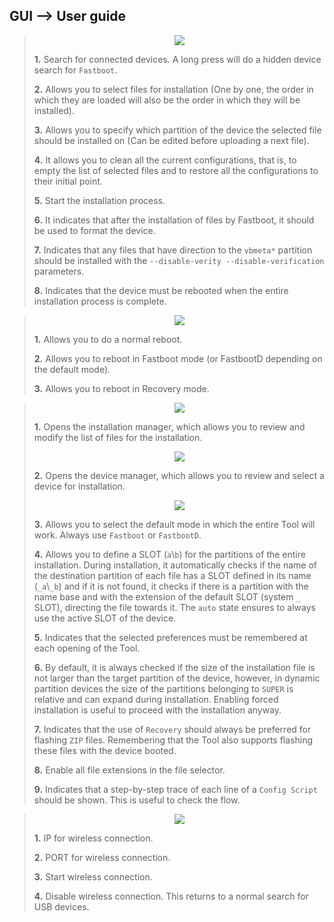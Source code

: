 <h2>GUI --> User guide</h2>

>
> <p align="center"> <img src="https://raw.githubusercontent.com/BlassGO/AutoIMG_Doc/main/images/tool.png"></p>
> 
> **1.** Search for connected devices. A long press will do a hidden device search for `Fastboot`.
> 
> **2.** Allows you to select files for installation (One by one, the order in which they are loaded will also be the order in which they will be installed).
> 
> **3.** Allows you to specify which partition of the device the selected file should be installed on (Can be edited before uploading a next file).
> 
> **4.** It allows you to clean all the current configurations, that is, to empty the list of selected files and to restore all the configurations to their initial point.
> 
> **5.** Start the installation process.
> 
> **6.** It indicates that after the installation of files by Fastboot, it should be used to format the device.
> 
> **7.** Indicates that any files that have direction to the `vbmeta*` partition should be installed with the `--disable-verity --disable-verification` parameters.
> 
> **8.** Indicates that the device must be rebooted when the entire installation process is complete.


>
> <p align="center"> <img src="https://raw.githubusercontent.com/BlassGO/AutoIMG_Doc/main/images/tool2.png"></p>
> 
> **1.** Allows you to do a normal reboot.
> 
> **2.** Allows you to reboot in Fastboot mode (or FastbootD depending on the default mode).
> 
> **3.** Allows you to reboot in Recovery mode.


>
> <p align="center"> <img src="https://raw.githubusercontent.com/BlassGO/AutoIMG_Doc/main/images/tool3.png"></p>
> 
> **1.** Opens the installation manager, which allows you to review and modify the list of files for the installation.
> <p align="center"> <img src="https://raw.githubusercontent.com/BlassGO/AutoIMG_Doc/main/images/install_manager.png"></p>
> 
> **2.** Opens the device manager, which allows you to review and select a device for installation.
> <p align="center"> <img src="https://raw.githubusercontent.com/BlassGO/AutoIMG_Doc/main/images/device_manager.png"></p>
> 
> **3.** Allows you to select the default mode in which the entire Tool will work. Always use `Fastboot` or `FastbootD`.
> 
> **4.** Allows you to define a SLOT (`a`\\`b`) for the partitions of the entire installation. During installation, it automatically checks if the name of the destination partition of each file has a SLOT defined in its name (`_a`\\`_b`) and if it is not found, it checks if there is a partition with the name base and with the extension of the default SLOT (system `_` SLOT), directing the file towards it. The `auto` state ensures to always use the active SLOT of the device.
> 
> **5.** Indicates that the selected preferences must be remembered at each opening of the Tool.
> 
> **6.** By default, it is always checked if the size of the installation file is not larger than the target partition of the device, however, in dynamic partition devices the size of the partitions belonging to `SUPER` is relative and can expand during installation. Enabling forced installation is useful to proceed with the installation anyway.
>
> **7.** Indicates that the use of `Recovery` should always be preferred for flashing `ZIP` files. Remembering that the Tool also supports flashing these files with the device booted.
>
> **8.** Enable all file extensions in the file selector.
>
> **9.** Indicates that a step-by-step trace of each line of a `Config Script` should be shown. This is useful to check the flow.


>
> <p align="center"> <img src="https://raw.githubusercontent.com/BlassGO/AutoIMG_Doc/main/images/tool4.png"></p>
> 
> **1.** IP for wireless connection.
> 
> **2.** PORT for wireless connection.
> 
> **3.** Start wireless connection.
>
> **4.** Disable wireless connection. This returns to a normal search for USB devices.
